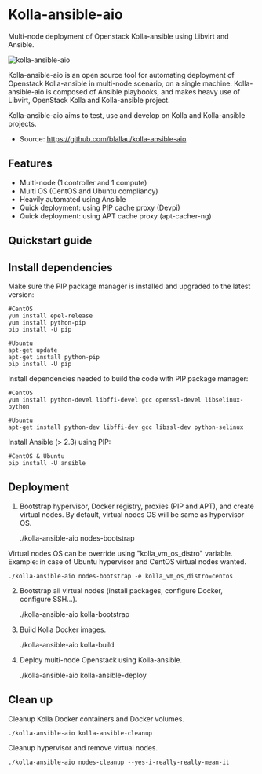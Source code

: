 Kolla-ansible-aio
=================

Multi-node deployment of Openstack Kolla-ansible using Libvirt and Ansible.

![kolla-ansible-aio](https://user-images.githubusercontent.com/9655027/31175714-6e453b1e-a910-11e7-8a60-f7c6d2114b1a.png)

Kolla-ansible-aio is an open source tool for automating deployment of
Openstack Kolla-ansible in multi-node scenario, on a single machine.
Kolla-ansible-aio is composed of Ansible playbooks, and makes heavy use
of Libvirt, OpenStack Kolla and Kolla-ansible project.

Kolla-ansible-aio aims to test, use and develop on Kolla and
Kolla-ansible projects.

-   Source: <https://github.com/blallau/kolla-ansible-aio>

Features
--------

-   Multi-node (1 controller and 1 compute)
-   Multi OS (CentOS and Ubuntu compliancy)
-   Heavily automated using Ansible
-   Quick deployment: using PIP cache proxy (Devpi)
-   Quick deployment: using APT cache proxy (apt-cacher-ng)

Quickstart guide
----------------

Install dependencies
--------------------

Make sure the PIP package manager is installed and upgraded to the latest version:

```
#CentOS
yum install epel-release
yum install python-pip
pip install -U pip

#Ubuntu
apt-get update
apt-get install python-pip
pip install -U pip
```

Install dependencies needed to build the code with PIP package manager:

```
#CentOS
yum install python-devel libffi-devel gcc openssl-devel libselinux-python

#Ubuntu
apt-get install python-dev libffi-dev gcc libssl-dev python-selinux
```

Install Ansible (> 2.3) using PIP:

```
#CentOS & Ubuntu
pip install -U ansible
```

Deployment
----------

1. Bootstrap hypervisor, Docker registry, proxies (PIP and APT), and create
virtual nodes. By default, virtual nodes OS will be same as hypervisor OS.

    ./kolla-ansible-aio nodes-bootstrap

Virtual nodes OS can be override using "kolla_vm_os_distro" variable.
Example: in case of Ubuntu hypervisor and CentOS virtual nodes wanted.

    ./kolla-ansible-aio nodes-bootstrap -e kolla_vm_os_distro=centos

2. Bootstrap all virtual nodes (install packages, configure Docker,
configure SSH...).

    ./kolla-ansible-aio kolla-bootstrap

3. Build Kolla Docker images.

    ./kolla-ansible-aio kolla-build

4. Deploy multi-node Openstack using Kolla-ansible.

    ./kolla-ansible-aio kolla-ansible-deploy

Clean up
--------

Cleanup Kolla Docker containers and Docker volumes.

    ./kolla-ansible-aio kolla-ansible-cleanup

Cleanup hypervisor and remove virtual nodes.

    ./kolla-ansible-aio nodes-cleanup --yes-i-really-really-mean-it

